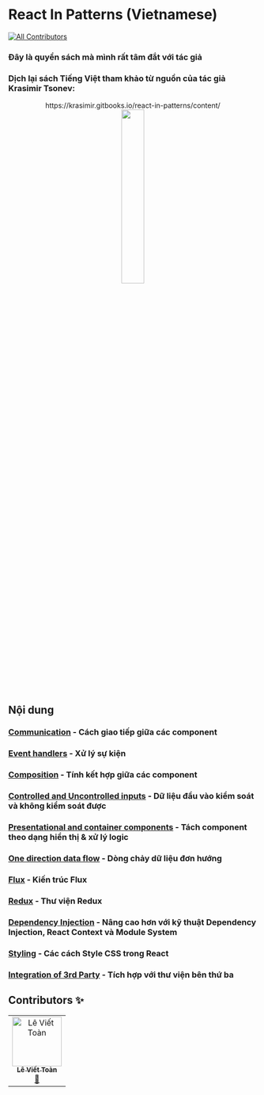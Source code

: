# React In Patterns (Vietnamese)
[![All Contributors](https://img.shields.io/badge/all_contributors-1-orange.svg?style=flat-square)](#contributors)
### Đây là quyển sách mà mình rất tâm đắt với tác giả
### Dịch lại sách Tiếng Việt tham khảo từ nguồn của tác giả Krasimir Tsonev:  

<div align="center">
  <div>https://krasimir.gitbooks.io/react-in-patterns/content/</div>
  <img src="https://krasimir.gitbooks.io/react-in-patterns/content/cover.jpg" width="30%" />
</div>

## Nội dung

### [Communication](Communication.md) - Cách giao tiếp giữa các component
### [Event handlers](EventHandlers.md) - Xử lý sự kiện
### [Composition](Composition.md) - Tính kết hợp giữa các component
### [Controlled and Uncontrolled inputs](ControlledAndUncontrolledInputs.md) - Dữ liệu đầu vào kiểm soát và không kiểm soát được
### [Presentational and container components](PresentationalAndContainerComponents.md) - Tách component theo dạng hiển thị & xử lý logic
### [One direction data flow](OneDirectionDataFlow.md) - Dòng chảy dữ liệu đơn hướng
### [Flux](Flux.md) - Kiến trúc Flux
### [Redux](Redux.md) - Thư viện Redux
### [Dependency Injection](DependencyInjection.md) - Nâng cao hơn với kỹ thuật Dependency Injection, React Context và Module System
### [Styling](Styling.md) - Các cách Style CSS trong React
### [Integration of 3rd Party](IntegrationOf3rdParty.md) - Tích hợp với thư viện bên thứ ba

## Contributors ✨

<!-- ALL-CONTRIBUTORS-LIST:START - Do not remove or modify this section -->
<!-- prettier-ignore -->
<table><tr><td align="center"><a href="https://leviettoan.herokuapp.com"><img src="https://avatars3.githubusercontent.com/u/18593292?v=4" width="100px;" alt="Lê Viết Toàn"/><br /><sub><b>Lê Viết Toàn</b></sub></a><br /><a href="https://github.com/toanleviet95/react-in-patterns-vietnamese/commits?author=toanleviet95" title="Documentation">📖</a></td></tr></table>

<!-- ALL-CONTRIBUTORS-LIST:END -->